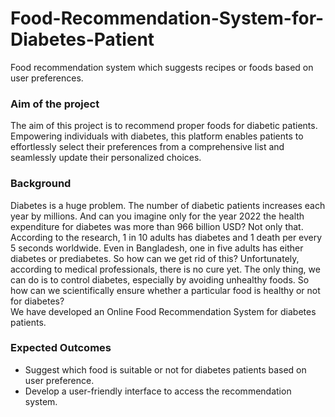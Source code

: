 # Food-Recommendation-System-for-Diabetes-Patient
Food recommendation system which suggests recipes or foods based on user preferences.

### Aim of the project
The aim of this project is to recommend proper foods for diabetic patients. Empowering individuals with diabetes, this platform enables patients to effortlessly
select their preferences from a comprehensive list and seamlessly update their personalized choices.

### Background
<p text-align="justify">Diabetes is a huge problem. The number of diabetic patients increases each year by millions. And can you imagine only for the year 2022 the health expenditure for diabetes was more than 966 billion USD? Not only that.
According to the research, 1 in 10 adults has diabetes and 1 death per every 5 seconds worldwide. Even in Bangladesh, one in five adults has either diabetes or prediabetes. So how can we get rid of this? Unfortunately, according to medical professionals, there is no cure yet. The only thing, we can do is to control diabetes, especially by avoiding unhealthy foods. So how can we scientifically ensure whether a particular food is healthy or not for diabetes? <br>
We have developed an Online Food Recommendation System for diabetes patients.</p>

### Expected Outcomes
- Suggest which food is suitable or not for diabetes patients based on user preference.
- Develop a user-friendly interface to access the recommendation system.
